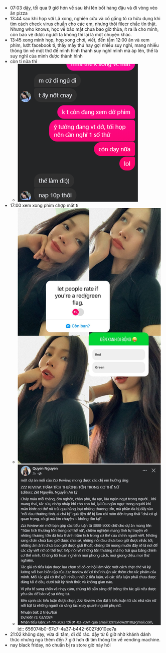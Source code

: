 - 07:03 dậy, tối qua 9 giờ hơn về sau khi lên bốt hàng đậu và đi vòng vèo ăn pizza
- 13:44 sau khi họp với Lã xong, nghiên cứu và cố gắng tỏ ra hữu dụng khi tìm cách check virus chuẩn cho các em, nhưng thôi filecr chắc tín thật. Nhưng who knows, học về bảo mật chưa bao giờ thừa, ít ra là cho mình, còn bảo vệ được người ta không thì lại là một chuyện khác.
- 13:45 xong mình họp, họp xong chơi, viết, đến tầm 12:00 ăn và xem phim, lướt facebook tí, thấy mấy thứ hay gợi nhiều suy nghĩ, mang nhiều thông tin về một thứ để mình hình thành suy nghĩ mình mà áp lên, thế là suy nghĩ của mình được thành hình
- còn tí nữa thì
	- ![image.png](../assets/image_1700808501653_0.png)
- 17:00 xem xong phim chợp mắt tí
	- ![image.png](../assets/image_1700820039987_0.png)
	- ![image.png](../assets/image_1700820157045_0.png)
	  id:: 656074b0-67e7-4a37-b442-6027d010ee7a
- 21:02 không dạy, vừa đi tắm, đi đổ rác. dậy từ 6 giờ nhờ khánh đánh thức nhưng ngủ thêm đến 7 giờ hơn đi tìm thông tin về vending machine.
- nay black friday, nó chuẩn bị ra store giờ này hỏi